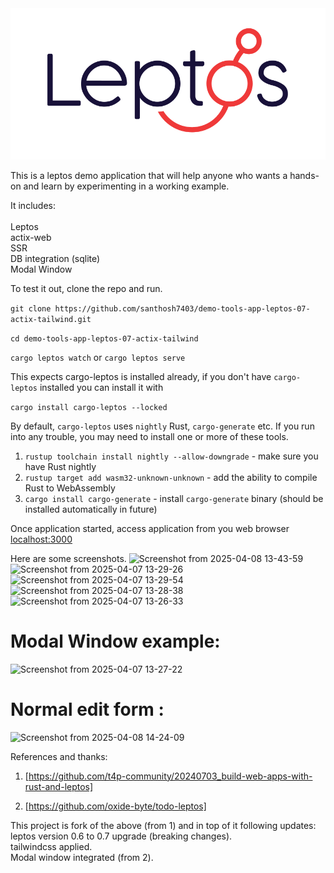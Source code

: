 <picture>
    <source srcset="https://raw.githubusercontent.com/leptos-rs/leptos/main/docs/logos/Leptos_logo_Solid_White.svg" media="(prefers-color-scheme: dark)">
    <img src="https://raw.githubusercontent.com/leptos-rs/leptos/main/docs/logos/Leptos_logo_RGB.svg" alt="Leptos Logo">
</picture>


This is a leptos demo application that will help anyone who wants a hands-on and learn by experimenting in a working example.
  
It includes:<br/>        
          Leptos<br/>
          actix-web<br/>
          SSR<br/>
          DB integration (sqlite)<br/>
          Modal Window<br/>


To test it out, clone the repo and run.

`git clone https://github.com/santhosh7403/demo-tools-app-leptos-07-actix-tailwind.git`

`cd demo-tools-app-leptos-07-actix-tailwind`

`cargo leptos watch`  or `cargo leptos serve`

This expects cargo-leptos is installed already, if you don't have `cargo-leptos` installed you can install it with

`cargo install cargo-leptos --locked`




By default, `cargo-leptos` uses `nightly` Rust, `cargo-generate` etc. If you run into any trouble, you may need to install one or more of these tools.

1. `rustup toolchain install nightly --allow-downgrade` - make sure you have Rust nightly
2. `rustup target add wasm32-unknown-unknown` - add the ability to compile Rust to WebAssembly
3. `cargo install cargo-generate` - install `cargo-generate` binary (should be installed automatically in future)


Once application started, access application from you web browser [ localhost:3000 ](http://localhost:3000/)

Here are some screenshots.
![Screenshot from 2025-04-08 13-43-59](https://github.com/user-attachments/assets/8f50dc0d-694e-4e38-905e-196872baa6ef)
![Screenshot from 2025-04-07 13-29-26](https://github.com/user-attachments/assets/df187002-f0b5-44ed-8783-92fd5e122b5a)
![Screenshot from 2025-04-07 13-29-54](https://github.com/user-attachments/assets/38a5de8d-e3c7-4a6b-84c2-31d8f28617f5)
![Screenshot from 2025-04-07 13-28-38](https://github.com/user-attachments/assets/c3d5c0a3-fb14-4dcd-a08d-090e98840a2f)
![Screenshot from 2025-04-07 13-26-33](https://github.com/user-attachments/assets/4fafa405-d517-484c-b922-883c1f058cc5)

# Modal Window example:
![Screenshot from 2025-04-07 13-27-22](https://github.com/user-attachments/assets/1a018da0-1e0a-4a6a-b6bb-95390a9d5382)

# Normal edit form :

![Screenshot from 2025-04-08 14-24-09](https://github.com/user-attachments/assets/4a95fabe-a9f2-4e72-9e4c-f94d2fd799b1)


References and thanks:

1. [https://github.com/t4p-community/20240703_build-web-apps-with-rust-and-leptos] 

2. [https://github.com/oxide-byte/todo-leptos] 

This project is fork of the above (from 1) and in top of it following updates:<br/>
    leptos version 0.6 to 0.7 upgrade (breaking changes).<br/>
    tailwindcss applied.<br/>
    Modal window integrated (from 2).<br/>
